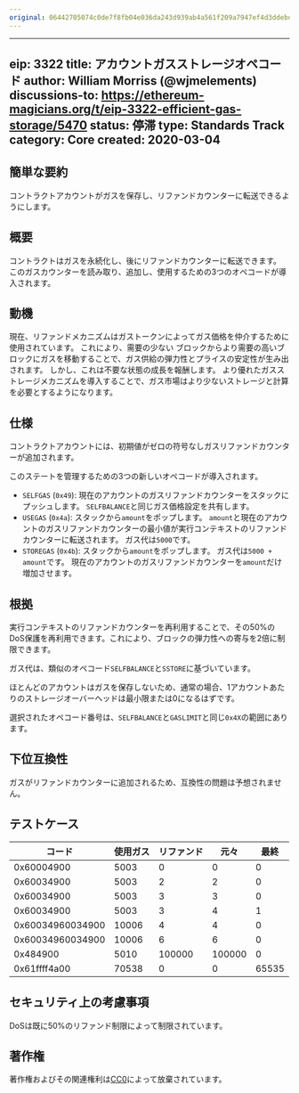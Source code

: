 ```yaml
---
original: 06442705074c0de7f8fb04e036da243d939ab4a561f209a7947ef4d3ddebd096
---
```


---
eip: 3322
title: アカウントガスストレージオペコード
author: William Morriss (@wjmelements)
discussions-to: https://ethereum-magicians.org/t/eip-3322-efficient-gas-storage/5470
status: 停滞
type: Standards Track
category: Core
created: 2020-03-04
---

## 簡単な要約
コントラクトアカウントがガスを保存し、リファンドカウンターに転送できるようにします。

## 概要
コントラクトはガスを永続化し、後にリファンドカウンターに転送できます。
このガスカウンターを読み取り、追加し、使用するための3つのオペコードが導入されます。

## 動機
現在、リファンドメカニズムはガストークンによってガス価格を仲介するために使用されています。
これにより、需要の少ない ブロックからより需要の高いブロックにガスを移動することで、ガス供給の弾力性とプライスの安定性が生み出されます。
しかし、これは不要な状態の成長を報酬します。
より優れたガスストレージメカニズムを導入することで、ガス市場はより少ないストレージと計算を必要とするようになります。

## 仕様
コントラクトアカウントには、初期値がゼロの符号なしガスリファンドカウンターが追加されます。

このステートを管理するための3つの新しいオペコードが導入されます。

* `SELFGAS` (`0x49`): 現在のアカウントのガスリファンドカウンターをスタックにプッシュします。
`SELFBALANCE`と同じガス価格設定を共有します。
* `USEGAS` (`0x4a`): スタックから`amount`をポップします。
`amount`と現在のアカウントのガスリファンドカウンターの最小値が実行コンテキストのリファンドカウンターに転送されます。
ガス代は`5000`です。
* `STOREGAS` (`0x4b`): スタックから`amount`をポップします。
ガス代は`5000 + amount`です。
現在のアカウントのガスリファンドカウンターを`amount`だけ増加させます。

## 根拠
実行コンテキストのリファンドカウンターを再利用することで、その50%のDoS保護を再利用できます。これにより、ブロックの弾力性への寄与を2倍に制限できます。

ガス代は、類似のオペコード`SELFBALANCE`と`SSTORE`に基づいています。

ほとんどのアカウントはガスを保存しないため、通常の場合、1アカウントあたりのストレージオーバーヘッドは最小限または0になるはずです。

選択されたオペコード番号は、`SELFBALANCE`と`GASLIMIT`と同じ`0x4X`の範囲にあります。

## 下位互換性
ガスがリファンドカウンターに追加されるため、互換性の問題は予想されません。

## テストケース
| コード             | 使用ガス | リファンド | 元々 | 最終 |
|------------------|----------|--------|----------|-------|
| 0x60004900       |     5003 |      0 |        0 |     0 |
| 0x60034900       |     5003 |      2 |        2 |     0 |
| 0x60034900       |     5003 |      3 |        3 |     0 |
| 0x60034900       |     5003 |      3 |        4 |     1 |
| 0x60034960034900 |    10006 |      4 |        4 |     0 |
| 0x60034960034900 |    10006 |      6 |        6 |     0 |
| 0x484900         |     5010 | 100000 |   100000 |     0 |
| 0x61ffff4a00     |    70538 |      0 |        0 | 65535 |


## セキュリティ上の考慮事項
DoSは既に50%のリファンド制限によって制限されています。

## 著作権
著作権およびその関連権利は[CC0](../LICENSE.md)によって放棄されています。